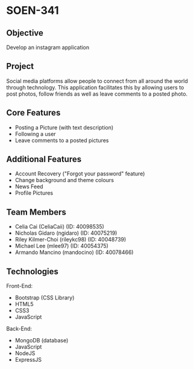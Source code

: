 # SOEN-341

## Objective
Develop an instagram application

## Project
Social media platforms allow people to connect from all around the world through technology. This application
facilitates this by allowing users to post photos, follow friends as well as leave comments to a posted photo. 


## Core Features
- Posting a Picture (with text description)
- Following a user
- Leave comments to a posted pictures

## Additional Features
- Account Recovery ("Forgot your password" feature)
- Change background and theme colours
- News Feed
- Profile Pictures

## Team Members
- Celia Cai (CeliaCaii) (ID: 40098535)
- Nicholas Gidaro (ngidaro) (ID: 40075219)
- Riley Kilmer-Choi (rileykc98) (ID: 40048739)
- Michael Lee (mlee97) (ID: 40054375)
- Armando Mancino (mandocino) (ID: 40078466)


## Technologies
Front-End:
- Bootstrap (CSS Library)
- HTML5
- CSS3
- JavaScript

Back-End:
- MongoDB (database)
- JavaScript
- NodeJS
- ExpressJS 

